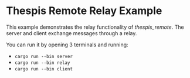 # Thespis Remote Relay Example

This example demonstrates the relay functionality of _thespis_remote_. The server and client exchange messages through a relay.

You can run it by opening 3 terminals and running:
- `cargo run --bin server`
- `cargo run --bin relay`
- `cargo run --bin client`
